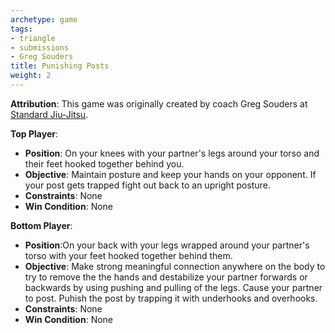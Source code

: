 ```yaml
---
archetype: game
tags:
- triangle
- submissions
- Greg Souders
title: Punishing Posts
weight: 2
---
```

**Attribution**: This game was originally created by coach Greg Souders at [Standard Jiu-Jitsu](https://standardjiujitsu.com).

**Top Player**:
  * **Position**: On your knees with your partner's legs around your torso and their feet hooked together behind you.
  * **Objective**: Maintain posture and keep your hands on your opponent. If your post gets trapped fight out back to an upright posture.
  * **Constraints**: None
  * **Win Condition**: None

**Bottom Player**:
  * **Position**:On your back with your legs wrapped around your partner's torso with your feet hooked together behind them.
  * **Objective**: Make strong meaningful connection anywhere on the body to try to remove the the hands and destabilize your partner forwards or backwards by using pushing and pulling of the legs. Cause your partner to post. Puhish the post by trapping it with underhooks and overhooks.
  * **Constraints**: None
  * **Win Condition**: None
